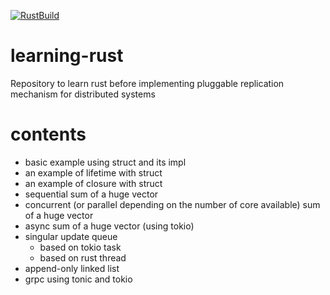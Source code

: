 [![RustBuild](https://github.com/SarthakMakhija/learning-rust/actions/workflows/build.yml/badge.svg?branch=main)](https://github.com/SarthakMakhija/learning-rust/actions/workflows/build.yml)

# learning-rust
Repository to learn rust before implementing pluggable replication mechanism for distributed systems

# contents
- basic example using struct and its impl
- an example of lifetime with struct
- an example of closure with struct
- sequential sum of a huge vector
- concurrent (or parallel depending on the number of core available) sum of a huge vector
- async sum of a huge vector (using tokio)
- singular update queue
  - based on tokio task
  - based on rust thread
- append-only linked list
- grpc using tonic and tokio